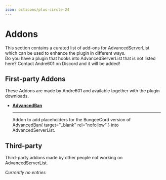 ```yaml
---
icon: octicons/plus-circle-24
---
```


# Addons

This section contains a curated list of add-ons for AdvancedServerList which can be used to enhance the plugin in different ways.  
Do you have a plugin that hooks into AdvancedServerList that is not listed here? Contact Andre601 on Discord and it will be added!

## First-party Addons

These Addons are made by Andre601 and available together with the plugin downloads.

<div class="grid cards" markdown>

-   [**AdvancedBan**](advancedban.md)

    ----
    
    Addon to add placeholders for the BungeeCord version of [AdvancedBan](https://www.spigotmc.org/resources/8695/){ target="_blank" rel="nofollow" } into AdvancedServerList.

</div>

## Third-party

Third-party addons made by other people not working on AdvancedServerList.

*Currently no entries*